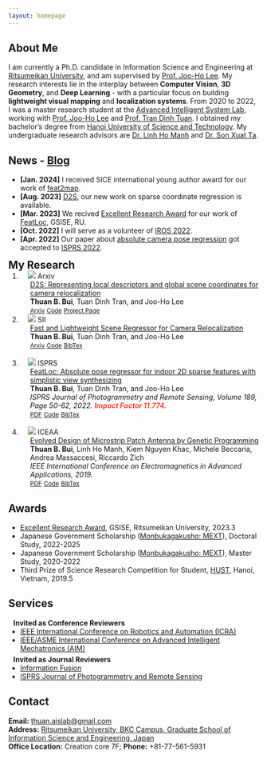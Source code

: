 ```yaml
---
layout: homepage
---
```


## About Me

I am currently a Ph.D. candidate in Information Science and Engineering at [Ritsumeikan University](https://en.ritsumei.ac.jp/), and am supervised by [Prof. Joo-Ho Lee](https://scholar.google.com/citations?user=71HqkKkAAAAJ&hl=en&oi=ao/). My research interests lie in the interplay between **Computer Vision**, **3D Geometry**, and **Deep Learning** - with a particular focus on building **lightweight visual mapping** and **localization systems**. From 2020 to 2022, I was a master  research student at the [Advanced Intelligent System Lab](http://www.aislab.org/index.php/en/), working with [Prof. Joo-Ho Lee](https://scholar.google.com/citations?user=71HqkKkAAAAJ&hl=en&oi=ao/) and [Prof. Tran Dinh Tuan](https://sites.google.com/view/tuantd/). I obtained my bachelor’s degree from [Hanoi University of Science and Technology](https://en.hust.edu.vn/). My undergraduate research advisors are [Dr. Linh Ho Manh](https://scholar.google.com/citations?user=idrSzjoAAAAJ&hl=en&oi=ao/) and [Dr. Son Xuat Ta](https://scholar.google.com/citations?user=UosVsU0AAAAJ&hl=en&oi=ao/).


<!--
<strong style="color:#e74d3c; font-weight:600">I am looking for a postdoc or research scientist position in the US and EU. I would appreciate a ping if you see a job I might fit.</strong>
-->

## News - [Blog](https://thuanbb.github.io/blog)
- **[Jan. 2024]** I received SICE international young author award for our work of [feat2map](https://arxiv.org/abs/2212.01830).
- **[Aug. 2023]** [D2S](https://thpjp.github.io/d2s/), our new work on sparse coordinate regression is available.
- **[Mar. 2023]** We recived [Excellent Research Award](https://www.ritsumei.ac.jp/gsise/news/detail/?id=37) for our work of [FeatLoc](https://www.sciencedirect.com/science/article/abs/pii/S0924271622001241), GSISE, RU.
- **[Oct. 2022]**  I will serve as a volunteer of [IROS 2022](https://iros2022.org/).
- **[Apr. 2022]** Our paper about [absolute camera pose regression](https://www.sciencedirect.com/science/article/abs/pii/S0924271622001241) got accepted to [ISPRS 2022](https://www.sciencedirect.com/journal/isprs-journal-of-photogrammetry-and-remote-sensing).

<h2 id="publications" style="margin: 2px 0px -15px;">My Research <temp style="font-size:15px;"> </temp></h2>

<div class="publications">
<ol class="bibliography">


<li>
<div class="pub-row">
  <div class="col-sm-3 abbr" style="position: relative;padding-right: 15px;padding-left: 15px;">
    <img src= "https://thuanbb.github.io/assets/img/d2s.jpg"
 class="teaser img-fluid z-depth-1">
            <abbr class="badge">Arxiv</abbr>
  </div>
  <div id="peng2021copo" class="col-sm-9" style="position: relative;width: 100%;padding-right: 15px;padding-left: 20px;">
      <div class="title"><a href="https://arxiv.org/abs/2307.15250"> D2S: Representing local descriptors and global scene coordinates for camera relocalization</a></div>
      <div class="author"> <strong>Thuan B. Bui</strong>, Tuan Dinh Tran, and Joo-Ho Lee</div>
      <div class="periodical"><em> </em>
      </div>
    <div class="links">
      <a href="https://arxiv.org/pdf/2307.15250.pdf" class="btn btn-sm z-depth-0" role="button" target="_blank" style="font-size:12px;">Arxiv</a> 
      <a href="https://github.com/ais-lab/feat2map" class="btn btn-sm z-depth-0" role="button" target="_blank" style="font-size:12px;">Code</a>
      <a href="https://thpjp.github.io/d2s/" class="btn btn-sm z-depth-0" role="button" target="_blank" style="font-size:12px;">Project Page</a>
    </div>
  </div>
</div>
</li>

  
<li>
<div class="pub-row">
  <div class="col-sm-3 abbr" style="position: relative;padding-right: 15px;padding-left: 15px;">
    <img src= "https://user-images.githubusercontent.com/115802533/195974848-dcd289dd-3157-42ff-91cd-f5ddbc299e83.png"
 class="teaser img-fluid z-depth-1">
            <abbr class="badge">SII</abbr>
  </div>
  <div id="peng2021copo" class="col-sm-9" style="position: relative;width: 100%;padding-right: 15px;padding-left: 20px;">
      <div class="title"><a href="https://arxiv.org/abs/2212.01830"> Fast and Lightweight Scene Regressor for Camera Relocalization</a></div>
      <div class="author"> <strong>Thuan B. Bui</strong>, Tuan Dinh Tran, and Joo-Ho Lee</div>
      <div class="periodical"><em> </em>
      </div>
    <div class="links">
      <a href="https://arxiv.org/pdf/2212.01830.pdf" class="btn btn-sm z-depth-0" role="button" target="_blank" style="font-size:12px;">Arxiv</a> 
      <a href="https://github.com/ais-lab/feat2map" class="btn btn-sm z-depth-0" role="button" target="_blank" style="font-size:12px;">Code</a>
      <a href="https://thuanbb.github.io/BibTeX/bui2022fast.txt" class="btn btn-sm z-depth-0" role="button" target="_blank" style="font-size:12px;">BibTex</a>
    </div>
  </div>
</div>
</li>
  
  
<br>
  
  
<li>
<div class="pub-row">
  <div class="col-sm-3 abbr" style="position: relative;padding-right: 15px;padding-left: 15px;">
    <img src= "https://user-images.githubusercontent.com/115802533/195971550-3b00e285-acd0-45e2-89a8-de58e6bd2382.jpg"
 class="teaser img-fluid z-depth-1">
            <abbr class="badge">ISPRS</abbr>
  </div>
  <div id="peng2021copo" class="col-sm-9" style="position: relative;width: 100%;padding-right: 15px;padding-left: 20px;">
      <div class="title"><a href="https://www.sciencedirect.com/science/article/abs/pii/S0924271622001241">FeatLoc: Absolute pose regressor for indoor 2D sparse features with simplistic view synthesizing</a></div>
      <div class="author"> <strong>Thuan B. Bui</strong>, Tuan Dinh Tran, and Joo-Ho Lee</div>
      <div class="periodical"><em>ISPRS Journal of Photogrammetry and Remote Sensing, Volume 189, Page 50-62, 2022. <strong><i style="color:#e74d3c">Impact Factor 11.774</i></strong>. </em>
      </div>
    <div class="links">
      <a href="https://thuanbb.github.io/archive/bach2022featlocJSPRS.pdf" class="btn btn-sm z-depth-0" role="button" target="_blank" style="font-size:12px;">PDF</a>
      <a href="https://github.com/ais-lab/FeatLoc" class="btn btn-sm z-depth-0" role="button" target="_blank" style="font-size:12px;">Code</a>
      <a href="https://thuanbb.github.io/BibTeX/bach2022featloc.txt" class="btn btn-sm z-depth-0" role="button" target="_blank" style="font-size:12px;">BibTex</a>
    </div>
  </div>
</div>
</li>

<br>
  
<li>
<div class="pub-row">
  <div class="col-sm-3 abbr" style="position: relative;padding-right: 15px;padding-left: 15px;">
    <img src= "https://user-images.githubusercontent.com/115802533/195973863-cc02e1ee-84fc-4d1b-a26b-437e528b2e81.png"
class="teaser img-fluid z-depth-1">
            <abbr class="badge">ICEAA</abbr>
  </div>
  <div id="peng2021copo" class="col-sm-9" style="position: relative;width: 100%;padding-right: 15px;padding-left: 20px;">
      <div class="title"><a href="https://ieeexplore.ieee.org/abstract/document/8879155">Evolved Design of Microstrip Patch Antenna by Genetic Programming</a></div>
      <div class="author"><strong>Thuan B. Bui</strong>, Linh Ho Manh, Kiem Nguyen Khac, Michele Beccaria, Andrea Massaccesi, Riccardo Zich</div>
      <div class="periodical"><em>IEEE International Conference on Electromagnetics in Advanced Applications, 2019.</em>
      </div>
    <div class="links">
      <a href="https://ieeexplore.ieee.org/abstract/document/8879155" class="btn btn-sm z-depth-0" role="button" target="_blank" style="font-size:12px;">PDF</a>
      <a href="https://github.com/thuanaislab/Genetic-Programing-for-automated-design-microstrip-antenna/" class="btn btn-sm z-depth-0" role="button" target="_blank" style="font-size:12px;">Code</a>
      <a href="https://thuanbb.github.io/BibTeX/bach2019evolved.txt" class="btn btn-sm z-depth-0" role="button" target="_blank" style="font-size:12px;">BibTex</a>
    </div>
  </div>
</div>
</li>

</ol>
</div>

## Awards
- [Excellent Research Award](https://www.ritsumei.ac.jp/gsise/news/detail/?id=37), GSISE, Ritsumeikan University, 2023.3
- Japanese Government Scholarship ([Monbukagakusho: MEXT](https://www.mext.go.jp/en/index.htm)), Doctoral Study, 2022-2025
- Japanese Government Scholarship ([Monbukagakusho: MEXT](https://www.mext.go.jp/en/index.htm)), Master Study, 2020-2022
- Third Prize of Science Research Competition for Student, [HUST](https://en.hust.edu.vn), Hanoi, Vietnam, 2019.5

## Services

<h4 style="margin:0 10px 0;">Invited as Conference Reviewers</h4>

<ul style="margin:0 0 5px;">
  <li><a href="https://www.icra2023.org/"><autocolor>IEEE International Conference on Robotics and Automation (ICRA)</autocolor></a></li>
  <li><a href="https://www.aim2022.org/"><autocolor>IEEE/ASME International Conference on Advanced Intelligent Mechatronics (AIM)</autocolor></a></li>
</ul>

<h4 style="margin:0 10px 0;">Invited as Journal Reviewers</h4>

<ul style="margin:0 0 20px;">
  <li><a href="https://www.sciencedirect.com/journal/information-fusion"><autocolor> Information Fusion </autocolor></a></li>
  <li><a href="https://www.sciencedirect.com/journal/isprs-journal-of-photogrammetry-and-remote-sensing"><autocolor> ISPRS Journal of Photogrammetry and Remote Sensing </autocolor></a></li>
</ul>

## Contact
**Email:** thuan.aislab@gmail.com
<br>
**Address:** [Ritsumeikan University, BKC Campus, Graduate School of Information Science and Engineering, Japan](http://www.aislab.org/index.php/en/)
<br>
**Office Location:** Creation core 7F; **Phone:** +81-77-561-5931
